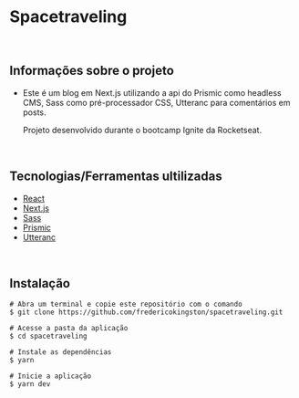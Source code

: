 # Spacetraveling

&nbsp;

## Informações sobre o projeto

* Este é um blog em Next.js utilizando a api do Prismic como headless CMS, Sass como pré-processador CSS, Utteranc para comentários em posts.

  Projeto desenvolvido durante o bootcamp Ignite da Rocketseat.

&nbsp;

## Tecnologias/Ferramentas ultilizadas

* [React](https://pt-br.reactjs.org/E)
* [Next.js](https://nextjs.org/)
* [Sass](https://sass-lang.com/)
* [Prismic](https://prismic.io/)
* [Utteranc](https://utteranc.es/)


&nbsp;

## Instalação
```
# Abra um terminal e copie este repositório com o comando
$ git clone https://github.com/fredericokingston/spacetraveling.git
```

```
# Acesse a pasta da aplicação
$ cd spacetraveling

# Instale as dependências
$ yarn

# Inicie a aplicação
$ yarn dev

```

&nbsp;
